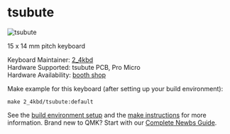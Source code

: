 # tsubute

![tsubute](https://user-images.githubusercontent.com/53393713/80950272-80480780-8e30-11ea-828c-0dc1031f34c9.jpg)

15 x 14 mm pitch keyboard

Keyboard Maintainer: [2_4kbd](https://github.com/2-4kbd)  
Hardware Supported: tsubute PCB, Pro Micro  
Hardware Availability: [booth shop](https://2-4kbd.booth.pm/items/2041699)

Make example for this keyboard (after setting up your build environment):

    make 2_4kbd/tsubute:default

See the [build environment setup](https://docs.qmk.fm/#/getting_started_build_tools) and the [make instructions](https://docs.qmk.fm/#/getting_started_make_guide) for more information. Brand new to QMK? Start with our [Complete Newbs Guide](https://docs.qmk.fm/#/newbs).
